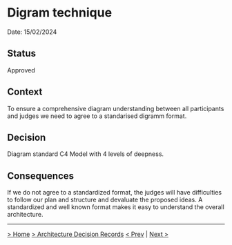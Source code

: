 # Digram technique 

Date: 15/02/2024 

## Status

Approved

## Context

To ensure a comprehensive diagram understanding between all participants and judges we need to agree to a standarised digramm format. 


## Decision

Diagram standard C4 Model with 4 levels of deepness.


## Consequences

If we do not agree to a standardized format, the judges will have difficulties to follow our plan and structure and devaluate the proposed ideas.
A standardized and well known format makes it easy to understand the overall architecture.


---

[> Home](../README.md)    [> Architecture Decision Records](README.md)
[< Prev](README.md)  |  [Next >](02-SystemArchitecture.md)